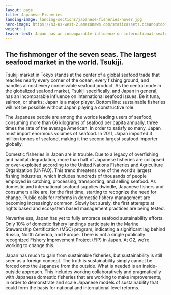 ```yaml
---
layout: page 
title: Japanese Fisheries
landing-image: landing-sections/japanese-fisheries-hover.jpg
hero-image: https://s3-us-west-2.amazonaws.com/staticassets.oceanoutcomes.org/hero+photos/japanesefisherieshero.jpg
weight: 1
teaser-text: Japan has an incomparable influence on international seafood issues. Be it tuna, salmon, or sharks, Japan is a major player. Bottom line, sustainable fisheries will not be possible without Japan playing a constructive role.
---
```

## The fishmonger of the seven seas. The largest seafood market in the world. Tsukiji. 

Tsukiji market in Tokyo stands at the center of a global seafood trade that reaches nearly every corner of the ocean, every fishing ground, and handles almost every conceivable seafood product. As the central node in the globalized seafood market, Tsukiji specifically, and Japan in general, has an incomparable influence on international seafood issues. Be it tuna, salmon, or sharks; Japan is a major player. Bottom line: sustainable fisheries will not be possible without Japan playing a constructive role.

The Japanese people are among the worlds leading users of seafood, consuming more than 66 kilograms of seafood per capita annually, three times the rate of the average American. In order to satisfy so many, Japan must import enormous volumes of seafood. In 2011, Japan imported 3 million tonnes of seafood, making it the second largest seafood importer globally. 

Domestic fisheries in Japan are in trouble. Due to a legacy of overfishing and habitat degradation, more than half of Japanese fisheries are collapsed or over-exploited according to the United Nations Fisheries and Agriculture Organization (UNFAO). This trend threatens one of the world’s largest fishing industries, which includes hundreds of thousands of people employed in catching, processing, transporting, and selling seafood. As domestic and international seafood supplies dwindle, Japanese fishers and consumers alike are, for the first time, starting to recognize the need for change. Public calls for reforms in domestic fishery management are becoming increasingly common. Slowly but surely, the first attempts at rights based and ecosystem based management practices are being tested. 

Nevertheless, Japan has yet to fully embrace seafood sustainability efforts. Only 10% of domestic fishery landings participate in the Marine Stewardship Certification (MSC) program, indicating a significant lag behind Russia, North America, and Europe. There is not a single publically recognized Fishery Improvement Project (FIP) in Japan. At O2, we’re working to change this.

Japan has much to gain from sustainable fisheries, but sustainability is still seen as a foreign concept. The truth is sustainability simply cannot be forced onto the Japanese from the outside. What is needed is an inside-outside approach. This includes working collaboratively and pragmatically with Japanese domestic fisheries that are working to make improvements, in order to demonstrate and scale Japanese models of sustainability that could form the basis for national and international level reforms.

